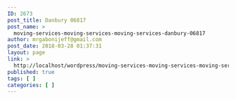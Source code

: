 ```yaml
---
ID: 2673
post_title: Danbury 06817
post_name: >
  moving-services-moving-services-moving-services-danbury-06817
author: mrgabonijeff@gmail.com
post_date: 2018-03-28 01:37:31
layout: page
link: >
  http://localhost/wordpress/moving-services-moving-services-moving-services-danbury-06817/
published: true
tags: [ ]
categories: [ ]
---
```

